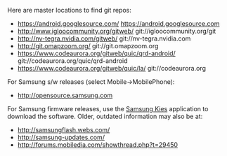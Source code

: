 Here are master locations to find git repos:

   * https://android.googlesource.com/ https://android.googlesource.com
   * http://www.igloocommunity.org/gitweb/ git://igloocommunity.org/git
   * http://nv-tegra.nvidia.com/gitweb/ git://nv-tegra.nvidia.com
   * http://git.omapzoom.org/ git://git.omapzoom.org
   * https://www.codeaurora.org/gitweb/quic/qrd-android/ git://codeaurora.org/quic/qrd-android
   * https://www.codeaurora.org/gitweb/quic/la/ git://codeaurora.org

For Samsung s/w releases (select Mobile->MobilePhone):

   * http://opensource.samsung.com

For Samsung firmware releases, use the [Samsung Kies](http://www.samsung.com/us/kies/) application to download the software.  Older, outdated information may also be at:

   * http://samsungflash.webs.com/
   * http://samsung-updates.com/
   * http://forums.mobiledia.com/showthread.php?t=29450




